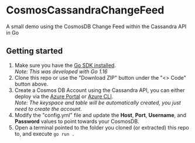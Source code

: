 # CosmosCassandraChangeFeed
A small demo using the CosmosDB Change Feed within the Cassandra API in Go

## Getting started
1. Make sure you have the [Go SDK installed](https://go.dev/dl/).  
   _Note: This was developed with Go 1.16_
2. Clone this repo or use the "Download ZIP" button under the "<> Code" button above.
3. Create a Cosmos DB Account using the Cassandra API, you can either deploy via the [Azure Portal](https://ms.portal.azure.com/#create/Microsoft.DocumentDB) or [Azure CLI](https://docs.microsoft.com/en-us/azure/cosmos-db/scripts/cli/cassandra/create).  
   _Note: The keyspace and table will be automatically created, you just need to create the account._
4. Modify the "config.yml" file and update the **Host**, **Port**, **Username**, and **Password** values to point towards your CosmosDB.
5. Open a terminal pointed to the folder you cloned (or extracted) this repo to, and execute `go run .`